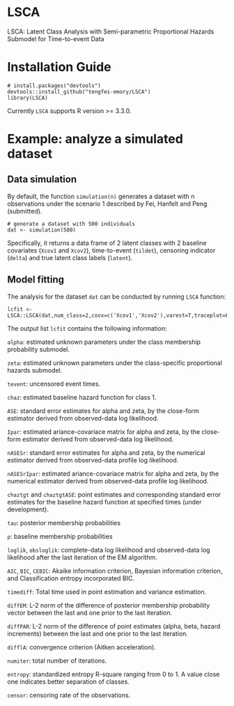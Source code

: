 # LSCA
LSCA: Latent Class Analysis with Semi-parametric Proportional Hazards Submodel for Time-to-event Data

# Installation Guide
```{r}
# install.packages("devtools")
devtools::install_github("tengfei-emory/LSCA")
library(LSCA)
```
Currently `LSCA` supports R version >= 3.3.0.

# Example: analyze a simulated dataset

## Data simulation

By default, the function `simulation(n)` generates a dataset with n observations under the scenario 1 described by Fei, Hanfelt and Peng (submitted).
```{r}
# generate a dataset with 500 individuals
dat <- simulation(500)
```
Specifically, it returns a data frame of 2 latent classes with 2 baseline covariates (`Xcov1` and `Xcov2`), time-to-event (`tildet`), censoring indicator (`delta`) and true latent class labels (`latent`).

## Model fitting

The analysis for the dataset `dat` can be conducted by running `LSCA` function:

  ```{r}
lcfit <- LSCA::LSCA(dat,num_class=2,covx=c('Xcov1','Xcov2'),varest=T,traceplot=F,initial='kmeans')
```

The output list `lcfit` contains the following information:

  `alpha`: estimated unknown parameters under the class membership probability submodel.

`zeta`: estimated unknown parameters under the class-specific proportional hazards submodel.

`tevent`: uncensored event times.

`chaz`: estimated baseline hazard function for class 1.

`ASE`: standard error estimates for alpha and zeta, by the close-form estimator derived from observed-data log likelihood.

`Ipar`: estimated ariance-covariace matrix for alpha and zeta, by the close-form estimator derived from observed-data log likelihood.

`nASESr`: standard error estimates for alpha and zeta, by the numerical estimator derived from observed-data profile log likelihood.

`nASESrIpar`: estimated ariance-covariace matrix for alpha and zeta, by the numerical estimator derived from observed-data profile log likelihood.

`chaztgt` and `chaztgtASE`: point estimates and corresponding standard error estimates for the baseline hazard function at specified times (under development).

`tau`: posterior membership probabilities

`p`: baseline membership probabilities

`loglik`, `obsloglik`: complete-data log likelihood and observed-data log likelihood after the last iteration of the EM algorithm.

`AIC`, `BIC`, `CEBIC`: Akaike information criterion, Bayesian information criterion, and Classification entropy incorporated BIC.

`timediff`: Total time used in point estimation and variance estimation.

`diffEM`: L-2 norm of the difference of posterior membership probability vector between the last and one prior to the last iteration.

`diffPAR`: L-2 norm of the difference of point estimates (alpha, beta, hazard increments) between the last and one prior to the last iteration.

`difflA`: convergence criterion (Aitken acceleration).

`numiter`: total number of iterations.

`entropy`: standardized entropy R-square ranging from 0 to 1. A value close one indicates better separation of classes.

`censor`: censoring rate of the observations.
